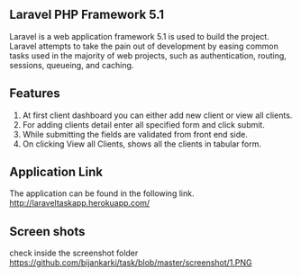 ## Laravel PHP Framework 5.1

Laravel is a web application framework 5.1 is used to build the project. Laravel attempts to take the pain out of development by easing common tasks used in the majority of web projects, such as authentication, routing, sessions, queueing, and caching.


## Features

1) At first client dashboard you can either add new client or view all clients.
2) For adding clients detail enter all specified form and click submit.
3) While submitting the fields are validated from front end side. 
3) On clicking View all Clients, shows all the clients in tabular form.

## Application Link
The application can be found in the following link.
http://laraveltaskapp.herokuapp.com/

## Screen shots
check inside the screenshot folder
https://github.com/bijankarki/task/blob/master/screenshot/1.PNG




